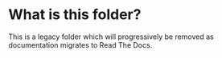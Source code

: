 # What is this folder?
This is a legacy folder which will progressively be removed as documentation migrates to Read The Docs.
